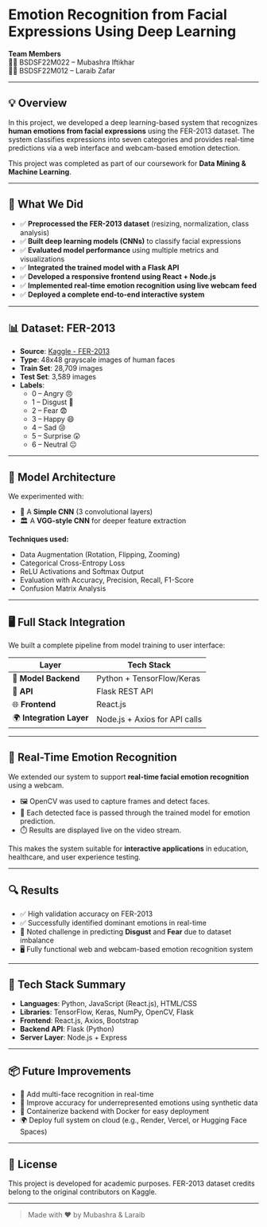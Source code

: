 # Emotion Recognition from Facial Expressions Using Deep Learning

**Team Members**  
👩‍💻 BSDSF22M022 – Mubashra Iftikhar  
👩‍💻 BSDSF22M012 – Laraib Zafar

---

## 💡 Overview

In this project, we developed a deep learning-based system that recognizes **human emotions from facial expressions** using the FER-2013 dataset. The system classifies expressions into seven categories and provides real-time predictions via a web interface and webcam-based emotion detection.

This project was completed as part of our coursework for **Data Mining & Machine Learning**.

---

## 🎯 What We Did

- ✅ **Preprocessed the FER-2013 dataset** (resizing, normalization, class analysis)
- ✅ **Built deep learning models (CNNs)** to classify facial expressions
- ✅ **Evaluated model performance** using multiple metrics and visualizations
- ✅ **Integrated the trained model with a Flask API**
- ✅ **Developed a responsive frontend using React + Node.js**
- ✅ **Implemented real-time emotion recognition using live webcam feed**
- ✅ **Deployed a complete end-to-end interactive system**

---

## 📊 Dataset: FER-2013

- **Source**: [Kaggle - FER-2013](https://www.kaggle.com/datasets/msambare/fer2013)
- **Type**: 48x48 grayscale images of human faces
- **Train Set**: 28,709 images  
- **Test Set**: 3,589 images  
- **Labels**:  
  - 0 – Angry 😠  
  - 1 – Disgust 🤢  
  - 2 – Fear 😨  
  - 3 – Happy 😄  
  - 4 – Sad 😢  
  - 5 – Surprise 😲  
  - 6 – Neutral 😐

---

## 🧠 Model Architecture

We experimented with:
- 🧱 A **Simple CNN** (3 convolutional layers)
- 🏛️ A **VGG-style CNN** for deeper feature extraction

**Techniques used:**
- Data Augmentation (Rotation, Flipping, Zooming)
- Categorical Cross-Entropy Loss
- ReLU Activations and Softmax Output
- Evaluation with Accuracy, Precision, Recall, F1-Score
- Confusion Matrix Analysis

---

## 🖥️ Full Stack Integration

We built a complete pipeline from model training to user interface:

| Layer | Tech Stack |
|-------|------------|
| 🧠 **Model Backend** | Python + TensorFlow/Keras |
| 🔌 **API** | Flask REST API |
| 🌐 **Frontend** | React.js |
| 🌍 **Integration Layer** | Node.js + Axios for API calls |

---

## 🎥 Real-Time Emotion Recognition

We extended our system to support **real-time facial emotion recognition** using a webcam.  

- 🖼️ OpenCV was used to capture frames and detect faces.
- 🤖 Each detected face is passed through the trained model for emotion prediction.
- ⏱️ Results are displayed live on the video stream.

This makes the system suitable for **interactive applications** in education, healthcare, and user experience testing.

---

## 🔍 Results

- ✅ High validation accuracy on FER-2013
- ✅ Successfully identified dominant emotions in real-time
- 🔬 Noted challenge in predicting **Disgust** and **Fear** due to dataset imbalance
- 🖥️ Fully functional web and webcam-based emotion recognition system

---

## 🧪 Tech Stack Summary

- **Languages**: Python, JavaScript (React.js), HTML/CSS
- **Libraries**: TensorFlow, Keras, NumPy, OpenCV, Flask
- **Frontend**: React.js, Axios, Bootstrap
- **Backend API**: Flask (Python)
- **Server Layer**: Node.js + Express

---

## 📦 Future Improvements

- 📸 Add multi-face recognition in real-time
- 🚀 Improve accuracy for underrepresented emotions using synthetic data
- 🐳 Containerize backend with Docker for easy deployment
- 🌍 Deploy full system on cloud (e.g., Render, Vercel, or Hugging Face Spaces)

---

## 🧾 License

This project is developed for academic purposes. FER-2013 dataset credits belong to the original contributors on Kaggle.

---

> Made with ❤️ by Mubashra & Laraib  
